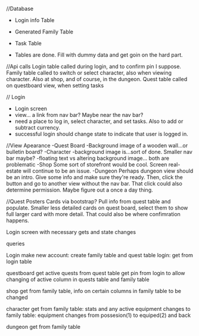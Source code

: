 //Database

- Login info Table
- Generated Family Table
- Task Table

- Tables are done.  Fill with dummy data and get goin on the hard part.

//Api calls
Login table called during login, and to confirm pin I suppose.
Family table called to switch or select character, also when viewing character. Also at shop, and of course, in the dungeon.
Quest table called on questboard view, when setting tasks


// Login
- Login screen
- view... a link from nav bar? Maybe near the nav bar?
- need a place to log in, select character, and set tasks. Also to add or subtract currency.
- successful login should change state to indicate that user is logged in.


//View Apearance 
-Quest Board
-Background image of a wooden wall...or bulletin board?
-Character
    -background image is...sort of done. Smaller nav bar maybe?
    -floating text vs altering background image... both are problematic
-Shop
Some sort of storefront would be cool. Screen real-estate will continue to be an issue.
-Dungeon
Perhaps dungeon view should be an intro. Give some info and make sure they're ready. Then, click the button and go to another view without the nav bar.  That click could also determine permission. Maybe figure out a once a day thing. 


//Quest Posters
Cards via bootstrap?
Pull info from quest table and populate.
Smaller less detailed cards on quest board, select them to show full larger card with more detail. That could also be where confimration happens. 



Login screen with necessary gets and state changes




queries

Login
make new account: create family table and quest table
login: get from login table


questboard
get active quests from quest table
get pin from login to allow changing of active column in quests table  and family table

shop
get from family table, info on certain columns in family table to be changed

character
get from family table: stats and any active equipment
changes to family table: equipment changes from possesion(1) to equiped(2) and back

dungeon
get from family table





